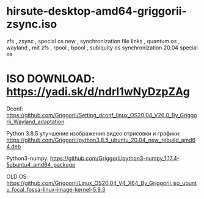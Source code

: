 # hirsute-desktop-amd64-griggorii-zsync.iso
zfs , zsync , special os new , synchronization file links , quantum os , wayland , mit zfs , rpool , bpool , subiquity os synchronization 20.04 special os

# ISO DOWNLOAD: https://yadi.sk/d/ndrI1wNyDzpZAg

Dconf: https://github.com/Griggorii/Setting_dconf_linux_OS20.04_V26.0_By_Griggorii_Wayland_adaptation

Python 3.8.5 улучшение изображения видео отрисовки и графики: https://github.com/Griggorii/python3.8.5_ubuntu_20.04_new_rebuild_amd64.deb

Python3-numpy: https://github.com/Griggorii/python3-numpy_1.17.4-5ubuntu4_amd64_package

OLD OS: https://github.com/Griggorii/Linux_OS20.04_V4_X64_By_Griggorii.iso_ubuntu_focal_fossa-linux-image-kernel-5.9.3
